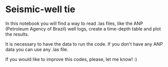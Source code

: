 # Seismic-well tie

In this notebook you will find a way to read .las files, like the ANP (Petroleum Agency of Brazil) well logs, create a time-depth table and plot the results.

It is necessary to have the data to run the code. If you don't have any ANP data you can use any .las file. 

If you would like to improve this codes, please, let me know! :)
